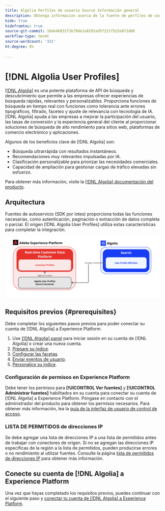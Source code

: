 ```yaml
---
title: Algolia Perfiles de usuario Source Información general
description: Obtenga información acerca de la fuente de perfiles de usuario de Algolia en Adobe Experience Platform
hide: true
hidefromtoc: true
source-git-commit: 1bde4b831f1b79de1a8292ad5f221f522e871d08
workflow-type: tm+mt
source-wordcount: '321'
ht-degree: 0%

---
```


# [!DNL Algolia User Profiles]

[[!DNL Algolia]](https://www.algolia.com/) es una potente plataforma de API de búsqueda y descubrimiento que permite a las empresas ofrecer experiencias de búsqueda rápidas, relevantes y personalizables. Proporciona funciones de búsqueda en tiempo real con funciones como tolerancia ante errores tipográficos, filtrado, faceteo y ajuste de relevancia con tecnología de IA. [!DNL Algolia] ayuda a las empresas a mejorar la participación del usuario, las tasas de conversión y la experiencia general del cliente al proporcionar soluciones de búsqueda de alto rendimiento para sitios web, plataformas de comercio electrónico y aplicaciones.

Algunos de los beneficios clave de [!DNL Algolia] son:

* Búsqueda ultrarrápida con resultados instantáneos.
* Recomendaciones muy relevantes impulsadas por IA.
* Clasificación personalizable para priorizar las necesidades comerciales.
* Capacidad de ampliación para gestionar cargas de tráfico elevadas sin esfuerzo.

Para obtener más información, visite la [[!DNL Algolia] documentación del producto](https://resources.algolia.com/).

## Arquitectura

Fuentes de autoservicio (SDK por lotes) proporciona todas las funciones necesarias, como autenticación, paginación o extracción de datos completa o parcial. El origen [!DNL Algolia User Profiles] utiliza estas características para completar la integración.

![Arquitectura de la integración de Algolia y Experience Platform](../../images/tutorials/create/algolia/user-profiles/algolia-aep-user-profiles-arch.png)

## Requisitos previos {#prerequisites}

Debe completar los siguientes pasos previos para poder conectar su cuenta de [!DNL Algolia] a Experience Platform.

1. Use [[!DNL Algolia] panel](https://dashboard.algolia.com/users/sign_up) para iniciar sesión en su cuenta de [!DNL Algolia] o crear una nueva cuenta.
2. [Prepare su índice](https://www.algolia.com/doc/guides/sending-and-managing-data/prepare-your-data/in-depth/prepare-data-in-depth/).
3. [Configurar las facetas](https://www.algolia.com/doc/guides/managing-results/refine-results/faceting/).
4. [Enviar eventos de usuario](https://www.algolia.com/doc/guides/sending-events/getting-started/).
5. [Personalice su índice](https://www.algolia.com/doc/guides/personalization/advanced-personalization/configure/setup/indices/).

### Configuración de permisos en Experience Platform

Debe tener los permisos para **[!UICONTROL Ver fuentes]** y **[!UICONTROL Administrar fuentes]** habilitados en su cuenta para conectar su cuenta de [!DNL Algolia] a Experience Platform. Póngase en contacto con el administrador del producto para obtener los permisos necesarios. Para obtener más información, lea la [guía de la interfaz de usuario de control de acceso](../../../access-control/abac/ui/permissions.md).

### LISTA DE PERMITIDOS de direcciones IP

Se debe agregar una lista de direcciones IP a una lista de permitidos antes de trabajar con conectores de origen. Si no se agregan las direcciones IP específicas de la región a la lista de permitidos, pueden producirse errores o no rendimiento al utilizar fuentes. Consulte la página [lista de permitidos de direcciones IP](../../ip-address-allow-list.md) para obtener más información.

## Conecte su cuenta de [!DNL Algolia] a Experience Platform

Una vez que hayas completado los requisitos previos, puedes continuar con el siguiente paso y [conectar tu cuenta de  [!DNL Algolia] a Experience Platform](../../tutorials/ui/create/data-partners/algolia-user-profiles.md).
